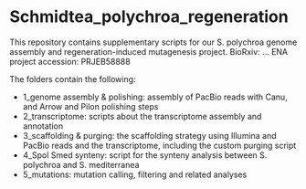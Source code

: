 # Schmidtea_polychroa_regeneration

This repository contains supplementary scripts for our S. polychroa genome assembly and regeneration-induced mutagenesis project.
BioRxiv: ...
ENA project accession: PRJEB58888

The folders contain the following:
  * 1_genome assembly & polishing: assembly of PacBio reads with Canu, and Arrow and Pilon polishing steps
  * 2_transcriptome: scripts about the transcriptome assembly and annotation
  * 3_scaffolding & purging: the scaffolding strategy using Illumina and PacBio reads and the transcriptome, including the custom purging script
  * 4_Spol Smed synteny: script for the synteny analysis between S. polychroa and S. mediterranea
  * 5_mutations: mutation calling, filtering and related analyses
